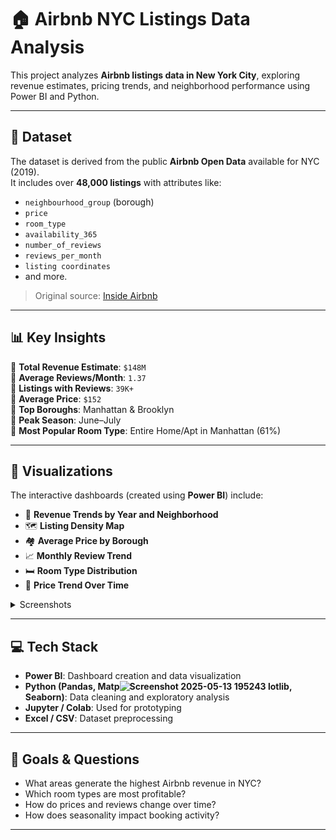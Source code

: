 # 🏠 Airbnb NYC Listings Data Analysis

This project analyzes **Airbnb listings data in New York City**, exploring revenue estimates, pricing trends, and neighborhood performance using Power BI and Python.

---

## 📁 Dataset

The dataset is derived from the public **Airbnb Open Data** available for NYC (2019).  
It includes over **48,000 listings** with attributes like:

- `neighbourhood_group` (borough)
- `price`
- `room_type`
- `availability_365`
- `number_of_reviews`
- `reviews_per_month`
- `listing coordinates`
- and more.

> Original source: [Inside Airbnb](http://insideairbnb.com/get-the-data.html)

---

## 📊 Key Insights

🔹 **Total Revenue Estimate**: `$148M`  
🔹 **Average Reviews/Month**: `1.37`  
🔹 **Listings with Reviews**: `39K+`  
🔹 **Average Price**: `$152`  
🔹 **Top Boroughs**: Manhattan & Brooklyn  
🔹 **Peak Season**: June–July  
🔹 **Most Popular Room Type**: Entire Home/Apt in Manhattan (61%)

---

## 📌 Visualizations

The interactive dashboards (created using **Power BI**) include:

- 💸 **Revenue Trends by Year and Neighborhood**
- 🗺️ **Listing Density Map**
- 🏘️ **Average Price by Borough**
- 📈 **Monthly Review Trend**
- 🛏️ **Room Type Distribution**
- 🧮 **Price Trend Over Time**

<details>
<summary>Screenshots</summary>

![Dashboard 1](https://github.com/user-attachments/assets/44c3966e-e8a3-4b43-afa7-2f340011fe21)  
![Dashboard 2](https://github.com/user-attachments/assets/127c7c88-cbad-42a4-8067-0329ed409d5b)
![Dashboard 3](https://github.com/user-attachments/assets/74793d50-b6e7-4231-ba21-895b49efc4ed)


</details>

---

## 💻 Tech Stack

- **Power BI**: Dashboard creation and data visualization  
- **Python (Pandas, Matp![Screenshot 2025-05-13 195243](https://github.com/user-attachments/assets/d873a0a5-2e6d-4163-98b4-07cfd1b13f18)
lotlib, Seaborn)**: Data cleaning and exploratory analysis  
- **Jupyter / Colab**: Used for prototyping  
- **Excel / CSV**: Dataset preprocessing

---

## 🧠 Goals & Questions

- What areas generate the highest Airbnb revenue in NYC?
- Which room types are most profitable?
- How do prices and reviews change over time?
- How does seasonality impact booking activity?

---
